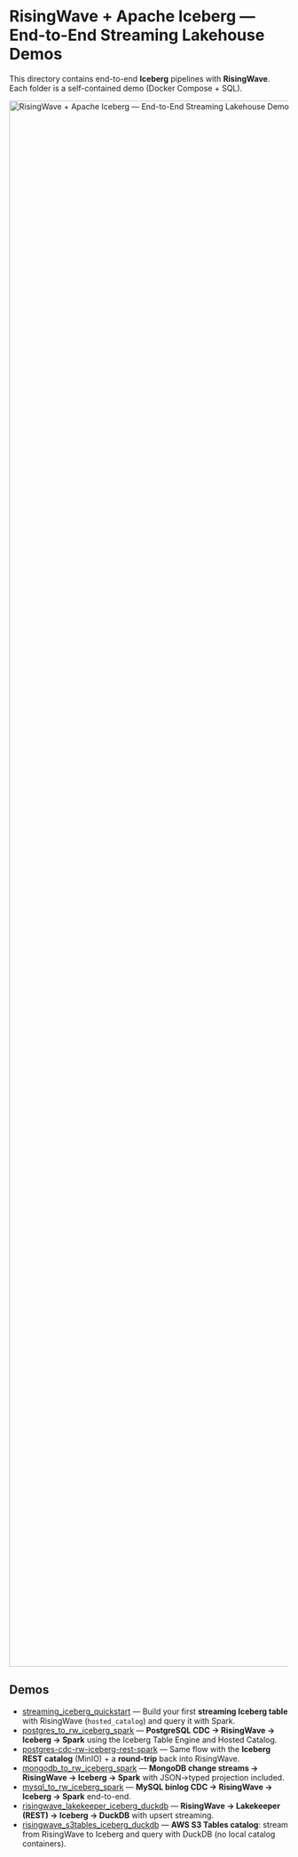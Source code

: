 # RisingWave + Apache Iceberg — End-to-End Streaming Lakehouse Demos
This directory contains end-to-end **Iceberg** pipelines with **RisingWave**. Each folder is a self-contained demo (Docker Compose + SQL).

<img width="3166" height="2820" alt="RisingWave + Apache Iceberg — End-to-End Streaming Lakehouse Demos" src="https://github.com/user-attachments/assets/b0d92a29-6dc7-4277-a381-579c8d628314" />

## Demos
- [streaming_iceberg_quickstart](./streaming_iceberg_quickstart/) — Build your first **streaming Iceberg table** with RisingWave (`hosted_catalog`) and query it with Spark.
- [postgres_to_rw_iceberg_spark](./postgres_to_rw_iceberg_spark/) — **PostgreSQL CDC → RisingWave → Iceberg → Spark** using the Iceberg Table Engine and Hosted Catalog.
- [postgres-cdc-rw-iceberg-rest-spark](./postgres-cdc-rw-iceberg-rest-spark/) — Same flow with the **Iceberg REST catalog** (MinIO) + a **round-trip** back into RisingWave.
- [mongodb_to_rw_iceberg_spark](./mongodb_to_rw_iceberg_spark/) — **MongoDB change streams → RisingWave → Iceberg → Spark** with JSON→typed projection included.
- [mysql_to_rw_iceberg_spark](./mysql_to_rw_iceberg_spark/) — **MySQL binlog CDC → RisingWave → Iceberg → Spark** end-to-end.
- [risingwave_lakekeeper_iceberg_duckdb](./risingwave_lakekeeper_iceberg_duckdb/) — **RisingWave → Lakekeeper (REST) → Iceberg → DuckDB** with upsert streaming.
- [risingwave_s3tables_iceberg_duckdb](./risingwave_s3tables_iceberg_duckdb/) — **AWS S3 Tables catalog**: stream from RisingWave to Iceberg and query with DuckDB (no local catalog containers).
